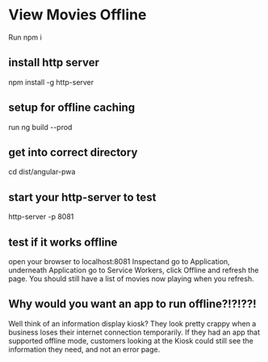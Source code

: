 # View Movies Offline

Run npm i

## install http server

npm install -g http-server 

## setup for offline caching 

run ng build --prod

## get into correct directory

cd dist/angular-pwa

## start your http-server to test

http-server -p 8081

## test if it works offline

open your browser to localhost:8081 Inspectand go to Application, underneath Application go to Service Workers, click Offline and refresh the page. You should still have a list of movies now playing when you refresh. 


## Why would you want an app to run offline?!?!??!

Well think of an information display kiosk? They look pretty crappy when a business loses their internet connection temporarily. If they had an app that supported offline mode, customers looking at the Kiosk could still see the information they need, and not an error page. 
